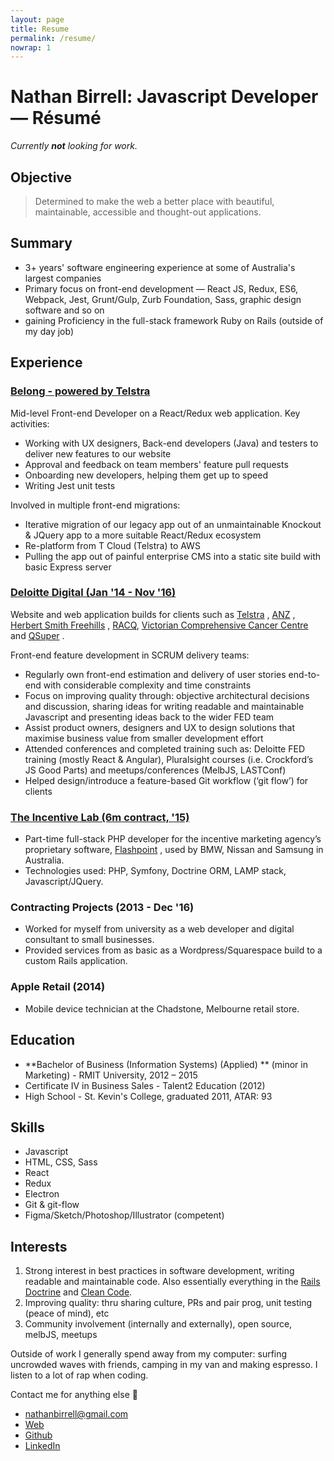 ```yaml
---
layout: page
title: Resume
permalink: /resume/
nowrap: 1
---
```


# Nathan Birrell: Javascript Developer — Résumé

_Currently **not** looking for work._

## Objective

> Determined to make the web a better place with beautiful, maintainable, accessible and thought-out applications.   
<!-- > Personally, I'm seeking a Javascript developer contractor role within an Agile build team, to challenge me and to continue working towards mastery in the field.   -->

## Summary
* 3+ years' software engineering experience at some of Australia's largest companies
* Primary focus on front-end development — React JS, Redux, ES6, Webpack, Jest, Grunt/Gulp, Zurb Foundation, Sass, graphic design software and so on
* gaining Proficiency in the full-stack framework Ruby on Rails (outside of my day job)

## Experience

### [Belong - powered by Telstra](https://www.belong.com.au)

Mid-level Front-end Developer on a React/Redux web application. Key activities:

* Working with UX designers, Back-end developers (Java) and testers to deliver new features to our website
* Approval and feedback on team members' feature pull requests
* Onboarding new developers, helping them get up to speed
* Writing Jest unit tests

Involved in multiple front-end migrations:

* Iterative migration of our legacy app out of an unmaintainable Knockout & JQuery app to a more suitable React/Redux ecosystem
* Re-platform from T Cloud (Telstra) to AWS
* Pulling the app out of painful enterprise CMS into a static site build with basic Express server

### [Deloitte Digital (Jan '14 - Nov '16)](http://www.deloittedigital.com/au/work)

Website and web application builds for clients such as [Telstra](https://www.telstra.com.au) , [ANZ](https://www.anz.com.au/personal/) , [Herbert Smith Freehills](www.herbertsmithfreehills.com) , [RACQ](https://www.racq.com.au),  [Victorian Comprehensive Cancer Centre](https://conexus.victorianccc.org.au)  and [QSuper](https://qsuper.qld.gov.au) .

Front-end feature development in SCRUM delivery teams:

* Regularly own front-end estimation and delivery of user stories end-to-end with considerable complexity and time constraints
* Focus on improving quality through: objective architectural decisions and discussion, sharing ideas for writing readable and maintainable Javascript and presenting ideas back to the wider FED team
* Assist product owners, designers and UX to design solutions that maximise business value from smaller development effort
* Attended conferences and completed training such as: Deloitte FED training (mostly React & Angular), Pluralsight courses (i.e. Crockford’s JS Good Parts) and meetups/conferences (MelbJS, LASTConf)
* Helped design/introduce a feature-based Git workflow (‘git flow’) for clients

### [The Incentive Lab (6m contract, '15)](http://www.theincentivelab.com)

* Part-time full-stack PHP developer for the incentive marketing agency’s proprietary software, [Flashpoint](www.theflashpointapp.com) , used by BMW, Nissan and Samsung in Australia.
* Technologies used: PHP, Symfony, Doctrine ORM, LAMP stack, Javascript/JQuery.

### Contracting Projects (2013 - Dec '16)

* Worked for myself from university as a web developer and digital consultant to small businesses.
* Provided services from as basic as a Wordpress/Squarespace build to a custom Rails application.

### Apple Retail (2014)
* Mobile device technician at the Chadstone, Melbourne retail store.

## Education
* **Bachelor of Business (Information Systems) (Applied) ** (minor in Marketing) - RMIT University, 2012 – 2015
* Certificate IV in Business Sales - Talent2 Education (2012)
* High School - St. Kevin's College, graduated 2011, ATAR: 93

## Skills
* Javascript
* HTML, CSS, Sass
* React
* Redux
* Electron
* Git & git-flow
* Figma/Sketch/Photoshop/Illustrator (competent)

## Interests
1. Strong interest in best practices in software development, writing readable and maintainable code. Also essentially everything in the [Rails Doctrine](http://rubyonrails.org/doctrine/) and [Clean Code](https://www.amazon.com/Clean-Code-Handbook-Software-Craftsmanship/dp/0132350882).
2. Improving quality: thru sharing culture, PRs and pair prog, unit testing (peace of mind), etc
3. Community involvement (internally and externally), open source, melbJS, meetups

Outside of work I generally spend away from my computer: surfing uncrowded waves with friends, camping in my van and making espresso. I listen to a lot of rap when coding.

Contact me for anything else 🤙

* [nathanbirrell@gmail.com](mailto:nathanbirrell@gmail.com)
* [Web](https://www.nathanbirrell.me)
* [Github](https://github.com/nathanbirrell)
* [LinkedIn](https://www.linkedin.com/in/nathanbirrell)
